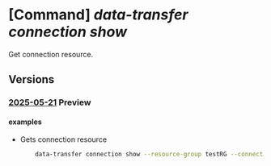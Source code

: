 # [Command] _data-transfer connection show_

Get connection resource.

## Versions

### [2025-05-21](/Resources/mgmt-plane/L3N1YnNjcmlwdGlvbnMve30vcmVzb3VyY2Vncm91cHMve30vcHJvdmlkZXJzL21pY3Jvc29mdC5henVyZWRhdGF0cmFuc2Zlci9jb25uZWN0aW9ucy97fQ==/2025-05-21.xml) **Preview**

<!-- mgmt-plane /subscriptions/{}/resourcegroups/{}/providers/microsoft.azuredatatransfer/connections/{} 2025-05-21 -->

#### examples

- Gets connection resource
    ```bash
        data-transfer connection show --resource-group testRG --connection-name testConnection
    ```

